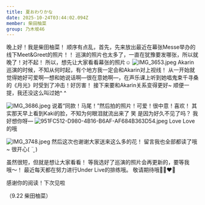 ```yaml
---
title: 夏おわりかな
date: 2025-10-24T03:44:02.094Z
member: 柴田柚菜
group: 乃木坂46
---
```


晚上好！我是柴田柚菜！
顺序有点乱，首先，先来放出最近在幕张Messe举办的线下Meet&Greet的照片！！
巡演的照片也太多了，一直在犹豫要发哪张，所以就晚了！对不起！
所以，想先让大家看看幕张的照片☺️
![IMG_3653.jpeg](https://www.nogizaka46.com/files/46/diary/n46/MEMBER/moblog/202509/mobbGm33V.jpg)
Akarin
巡演的时候，不知从何时起，有个地方我一定会和Akarin对上视线！
从一开始就觉得她好可爱啊—想和她说话啊—很在意她啊—，在声乐课上听到她唱鬼束千寻桑的《月光》时受到了冲击！好厉害！
接下来要和Akarin关系变得更好~
顺便一提，我还没这么叫过她^ ^

![IMG_3686.jpeg](https://www.nogizaka46.com/files/46/diary/n46/MEMBER/moblog/202509/mob9Jeiue.jpg)
说着“同款！马尾！”然后拍的照片！可爱！很中意！喜欢！
其实那天早上看到Kaki的脸，不知为何眼泪就流出来了 笑
是因为好久不见了吗？
我好想你呀—
![951FC512-D980-4B16-B6AF-AF684B363D54.jpeg](https://www.nogizaka46.com/files/46/diary/n46/MEMBER/moblog/202509/mob4GLvuH.jpg)
Love Love的哦

![IMG_3748.jpeg](https://www.nogizaka46.com/files/46/diary/n46/MEMBER/moblog/202509/mob9jMCSx.jpg)
然后这次也谢谢大家送来这么多的花！
留言我也全部都读了哦~
很开心( ¨̮ )


虽然很短，但就是想让大家看看！
等我选好了巡演的照片会再更新的，要等我哦〜！
最近每天都在努力进行Under Live的排练哦。
敬请期待哦✊🏻❤️‍🔥




感谢你的阅读！下次见啦

（9.22 柴田柚菜）